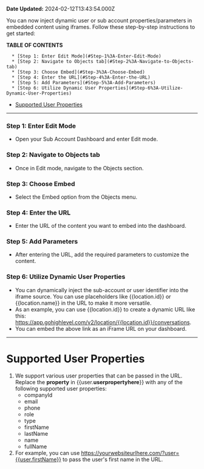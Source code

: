 **Date Updated:** 2024-02-12T13:43:54.000Z

You can now inject dynamic user or sub account properties/parameters in embedded content using iframes. Follow these step-by-step instructions to get started:

  
**TABLE OF CONTENTS**

      * [Step 1: Enter Edit Mode](#Step-1%3A-Enter-Edit-Mode)
      * [Step 2: Navigate to Objects tab](#Step-2%3A-Navigate-to-Objects-tab)
      * [Step 3: Choose Embed](#Step-3%3A-Choose-Embed)
      * [Step 4: Enter the URL](#Step-4%3A-Enter-the-URL)
      * [Step 5: Add Parameters](#Step-5%3A-Add-Parameters)
      * [Step 6: Utilize Dynamic User Properties](#Step-6%3A-Utilize-Dynamic-User-Properties)
* [Supported User Properties](#Supported-User-Properties)

---

### **Step 1: Enter Edit Mode**

* Open your Sub Account Dashboard and enter Edit mode.

  
### **Step 2: Navigate to Objects tab**

* Once in Edit mode, navigate to the Objects section.

### **Step 3: Choose Embed**

* Select the Embed option from the Objects menu.

  
### **Step 4: Enter the URL**

* Enter the URL of the content you want to embed into the dashboard.

### **Step 5: Add Parameters**

* After entering the URL, add the required parameters to customize the content.

  
### **Step 6: Utilize Dynamic User Properties**

* You can dynamically inject the sub-account or user identifier into the iframe source. You can use placeholders like {{location.id}} or {{location.name}} in the URL to make it more versatile.
* As an example, you can use {{location.id}} to create a dynamic URL like this: <https://app.gohighlevel.com/v2/location/{{location.id}}/conversations>.
* You can embed the above link as an iFrame URL on your dashboard.

  
---

# Supported User Properties

1. We support various user properties that can be passed in the URL. Replace the **property** in {{user.**userpropertyhere**}} with any of the following supported user properties:  
   * companyId  
   * email  
   * phone  
   * role  
   * type  
   * firstName  
   * lastName  
   * name  
   * fullName
2. For example, you can use https://yourwebsiteurlhere.com/?user={{user.firstName}} to pass the user's first name in the URL.

#   

  
#   

###   
